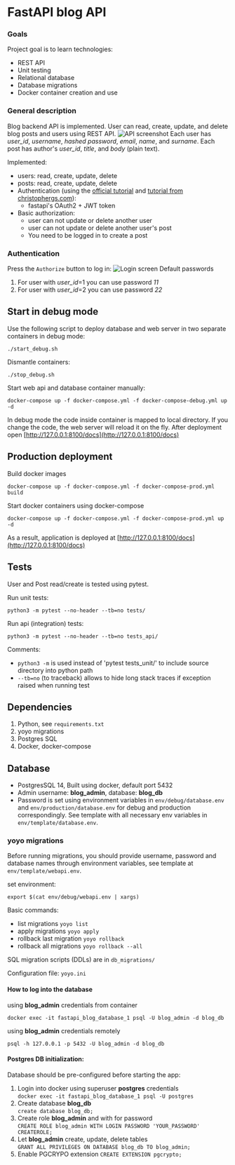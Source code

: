 # FastAPI blog API
### Goals
Project goal is to learn technologies:
* REST API
* Unit testing
* Relational database
* Database migrations
* Docker container creation and use

### General description
Blog backend API is implemented.
User can read, create, update, and delete blog posts and users using REST API.
![API screenshot](docs/api_screen.png "screenshot of API docs generated by FastAPI")
Each user has *user_id*, *username*, *hashed password*, *email*, *name*, and *surname*. Each post has author's *user_id*, *title*, and *body* (plain text).

Implemented:
* users: read, create, update, delete
* posts: read, create, update, delete
* Authentication (using the [official tutorial](https://fastapi.tiangolo.com/tutorial/security/oauth2-jwt/)
and [tutorial from christophergs.com](https://christophergs.com/tutorials/ultimate-fastapi-tutorial-pt-10-auth-jwt/)):
  * fastapi's OAuth2 + JWT token
* Basic authorization:
  * user can not update or delete another user
  * user can not update or delete another user's post
  * You need to be logged in to create a post

### Authentication
Press the ``Authorize`` button to log in:
![Login screen](docs/authentication_screen.png "Press the ``Authorize`` button to log in")
Default passwords
1. For user with *user_id*=1 you can use password *11*
2. For user with *user_id*=2 you can use password *22*

## Start in debug mode
Use the following script to deploy database and web server in two separate containers in debug mode: 

```./start_debug.sh```

Dismantle containers:

```./stop_debug.sh```

Start web api and database container manually:

```docker-compose up -f docker-compose.yml -f docker-compose-debug.yml up -d```

In debug mode the code inside container is mapped to local directory.
If you change the code, the web server will reload it on the fly.
After deployment open [http://127.0.0.1:8100/docs](http://127.0.0.1:8100/docs)

## Production deployment
Build docker images

```docker-compose up -f docker-compose.yml -f docker-compose-prod.yml build```

Start docker containers using docker-compose

```docker-compose up -f docker-compose.yml -f docker-compose-prod.yml up -d```

As a result, application is deployed at [http://127.0.0.1:8100/docs](http://127.0.0.1:8100/docs)

## Tests
User and Post read/create is tested using pytest.

Run unit tests:

```python3 -m pytest --no-header --tb=no tests/```

Run api (integration) tests:

```python3 -m pytest --no-header --tb=no tests_api/```

Comments:
* ```python3 -m``` is used instead of 'pytest tests_unit/' to include source directory into python path
* ```--tb=no```  (to traceback) allows to hide long stack traces if exception raised when running test

## Dependencies
1. Python, see ```requirements.txt```
2. yoyo migrations
3. Postgres SQL
4. Docker, docker-compose

## Database

* PostgresSQL 14, Built using docker, default port 5432
* Admin username: **blog_admin**, database: **blog_db** 
* Password is set using environment variables in ```env/debug/database.env``` and ```env/production/database.env``` for debug and production correspondingly.
See template with all necessary env variables in ```env/template/database.env```. 

### yoyo migrations
Before running migrations, you should provide username, password and database names through environment variables, see template at ```env/template/webapi.env```.

set environment:

```export $(cat env/debug/webapi.env | xargs)```

Basic commands:
* list migrations ```yoyo list```
* apply migrations ```yoyo apply```
* rollback last migration ```yoyo rollback```
* rollback all migrations ```yoyo rollback --all```

SQL migration scripts (DDLs) are in ```db_migrations/```

Configuration file: ``yoyo.ini``

#### How to log into the database
using **blog_admin** credentials from container

```docker exec -it fastapi_blog_database_1 psql -U blog_admin -d blog_db```

using **blog_admin** credentials remotely

``psql -h 127.0.0.1 -p 5432 -U blog_admin -d blog_db``

#### Postgres DB initialization:
Database should be pre-configured before starting the app:
1. Login into docker using superuser **postgres** credentials  
```docker exec -it fastapi_blog_database_1 psql -U postgres```
2. Create database **blog_db**  
```create database blog_db;```<br/>
3. Create role **blog_admin** and with for password  
```CREATE ROLE blog_admin WITH LOGIN PASSWORD 'YOUR_PASSWORD' CREATEROLE;```
4. Let **blog_admin** create, update, delete tables   
```GRANT ALL PRIVILEGES ON DATABASE blog_db TO blog_admin;```
5. Enable PGCRYPO extension
```CREATE EXTENSION pgcrypto;```
